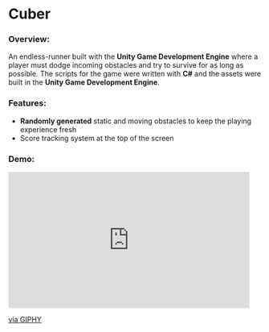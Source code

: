 # Cuber
### Overview:
An endless-runner built with the **Unity Game Development Engine** where a player must dodge incoming obstacles and try to survive for as long as possible. The scripts for the game were written with **C#** and the assets were built in the **Unity Game Development Engine**.

### Features:
- **Randomly generated** static and moving obstacles to keep the playing experience fresh
- Score tracking system at the top of the screen

### Demo:
<iframe src="https://giphy.com/embed/gfB3bK5VoYW7vpQlbf" width="480" height="270" frameBorder="0" class="giphy-embed" allowFullScreen></iframe><p><a href="https://giphy.com/gifs/gfB3bK5VoYW7vpQlbf">via GIPHY</a></p>
